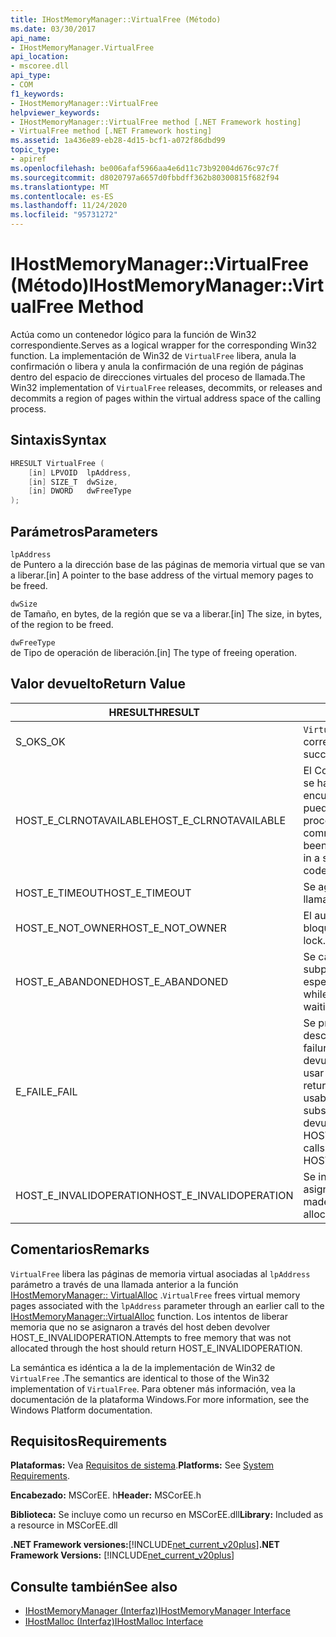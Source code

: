 ```yaml
---
title: IHostMemoryManager::VirtualFree (Método)
ms.date: 03/30/2017
api_name:
- IHostMemoryManager.VirtualFree
api_location:
- mscoree.dll
api_type:
- COM
f1_keywords:
- IHostMemoryManager::VirtualFree
helpviewer_keywords:
- IHostMemoryManager::VirtualFree method [.NET Framework hosting]
- VirtualFree method [.NET Framework hosting]
ms.assetid: 1a436e89-eb28-4d15-bcf1-a072f86dbd99
topic_type:
- apiref
ms.openlocfilehash: be006afaf5966aa4e6d11c73b92004d676c97c7f
ms.sourcegitcommit: d8020797a6657d0fbbdff362b80300815f682f94
ms.translationtype: MT
ms.contentlocale: es-ES
ms.lasthandoff: 11/24/2020
ms.locfileid: "95731272"
---
```

# <a name="ihostmemorymanagervirtualfree-method"></a><span data-ttu-id="e0202-102">IHostMemoryManager::VirtualFree (Método)</span><span class="sxs-lookup"><span data-stu-id="e0202-102">IHostMemoryManager::VirtualFree Method</span></span>

<span data-ttu-id="e0202-103">Actúa como un contenedor lógico para la función de Win32 correspondiente.</span><span class="sxs-lookup"><span data-stu-id="e0202-103">Serves as a logical wrapper for the corresponding Win32 function.</span></span> <span data-ttu-id="e0202-104">La implementación de Win32 de `VirtualFree` libera, anula la confirmación o libera y anula la confirmación de una región de páginas dentro del espacio de direcciones virtuales del proceso de llamada.</span><span class="sxs-lookup"><span data-stu-id="e0202-104">The Win32 implementation of `VirtualFree` releases, decommits, or releases and decommits a region of pages within the virtual address space of the calling process.</span></span>  
  
## <a name="syntax"></a><span data-ttu-id="e0202-105">Sintaxis</span><span class="sxs-lookup"><span data-stu-id="e0202-105">Syntax</span></span>  
  
```cpp  
HRESULT VirtualFree (  
    [in] LPVOID  lpAddress,  
    [in] SIZE_T  dwSize,  
    [in] DWORD   dwFreeType  
);  
```  
  
## <a name="parameters"></a><span data-ttu-id="e0202-106">Parámetros</span><span class="sxs-lookup"><span data-stu-id="e0202-106">Parameters</span></span>  

 `lpAddress`  
 <span data-ttu-id="e0202-107">de Puntero a la dirección base de las páginas de memoria virtual que se van a liberar.</span><span class="sxs-lookup"><span data-stu-id="e0202-107">[in] A pointer to the base address of the virtual memory pages to be freed.</span></span>  
  
 `dwSize`  
 <span data-ttu-id="e0202-108">de Tamaño, en bytes, de la región que se va a liberar.</span><span class="sxs-lookup"><span data-stu-id="e0202-108">[in] The size, in bytes, of the region to be freed.</span></span>  
  
 `dwFreeType`  
 <span data-ttu-id="e0202-109">de Tipo de operación de liberación.</span><span class="sxs-lookup"><span data-stu-id="e0202-109">[in] The type of freeing operation.</span></span>  
  
## <a name="return-value"></a><span data-ttu-id="e0202-110">Valor devuelto</span><span class="sxs-lookup"><span data-stu-id="e0202-110">Return Value</span></span>  
  
|<span data-ttu-id="e0202-111">HRESULT</span><span class="sxs-lookup"><span data-stu-id="e0202-111">HRESULT</span></span>|<span data-ttu-id="e0202-112">Descripción</span><span class="sxs-lookup"><span data-stu-id="e0202-112">Description</span></span>|  
|-------------|-----------------|  
|<span data-ttu-id="e0202-113">S_OK</span><span class="sxs-lookup"><span data-stu-id="e0202-113">S_OK</span></span>|<span data-ttu-id="e0202-114">`VirtualFree` se devolvió correctamente.</span><span class="sxs-lookup"><span data-stu-id="e0202-114">`VirtualFree` returned successfully.</span></span>|  
|<span data-ttu-id="e0202-115">HOST_E_CLRNOTAVAILABLE</span><span class="sxs-lookup"><span data-stu-id="e0202-115">HOST_E_CLRNOTAVAILABLE</span></span>|<span data-ttu-id="e0202-116">El Common Language Runtime (CLR) no se ha cargado en un proceso o el CLR se encuentra en un estado en el que no puede ejecutar código administrado ni procesar la llamada correctamente.</span><span class="sxs-lookup"><span data-stu-id="e0202-116">The common language runtime (CLR) has not been loaded into a process, or the CLR is in a state in which it cannot run managed code or process the call successfully.</span></span>|  
|<span data-ttu-id="e0202-117">HOST_E_TIMEOUT</span><span class="sxs-lookup"><span data-stu-id="e0202-117">HOST_E_TIMEOUT</span></span>|<span data-ttu-id="e0202-118">Se agotó el tiempo de espera de la llamada.</span><span class="sxs-lookup"><span data-stu-id="e0202-118">The call timed out.</span></span>|  
|<span data-ttu-id="e0202-119">HOST_E_NOT_OWNER</span><span class="sxs-lookup"><span data-stu-id="e0202-119">HOST_E_NOT_OWNER</span></span>|<span data-ttu-id="e0202-120">El autor de la llamada no posee el bloqueo.</span><span class="sxs-lookup"><span data-stu-id="e0202-120">The caller does not own the lock.</span></span>|  
|<span data-ttu-id="e0202-121">HOST_E_ABANDONED</span><span class="sxs-lookup"><span data-stu-id="e0202-121">HOST_E_ABANDONED</span></span>|<span data-ttu-id="e0202-122">Se canceló un evento mientras un subproceso o fibra bloqueados estaba esperando en él.</span><span class="sxs-lookup"><span data-stu-id="e0202-122">An event was canceled while a blocked thread or fiber was waiting on it.</span></span>|  
|<span data-ttu-id="e0202-123">E_FAIL</span><span class="sxs-lookup"><span data-stu-id="e0202-123">E_FAIL</span></span>|<span data-ttu-id="e0202-124">Se produjo un error grave desconocido.</span><span class="sxs-lookup"><span data-stu-id="e0202-124">An unknown catastrophic failure occurred.</span></span> <span data-ttu-id="e0202-125">Cuando un método devuelve E_FAIL, CLR ya no se puede usar en el proceso.</span><span class="sxs-lookup"><span data-stu-id="e0202-125">When a method returns E_FAIL, the CLR is no longer usable within the process.</span></span> <span data-ttu-id="e0202-126">Las llamadas subsiguientes a métodos de hospedaje devuelven HOST_E_CLRNOTAVAILABLE.</span><span class="sxs-lookup"><span data-stu-id="e0202-126">Subsequent calls to hosting methods return HOST_E_CLRNOTAVAILABLE.</span></span>|  
|<span data-ttu-id="e0202-127">HOST_E_INVALIDOPERATION</span><span class="sxs-lookup"><span data-stu-id="e0202-127">HOST_E_INVALIDOPERATION</span></span>|<span data-ttu-id="e0202-128">Se intentó liberar memoria que no se asignó a través del host.</span><span class="sxs-lookup"><span data-stu-id="e0202-128">An attempt was made to free memory that was not allocated through the host.</span></span>|  
  
## <a name="remarks"></a><span data-ttu-id="e0202-129">Comentarios</span><span class="sxs-lookup"><span data-stu-id="e0202-129">Remarks</span></span>  

 <span data-ttu-id="e0202-130">`VirtualFree` libera las páginas de memoria virtual asociadas al `lpAddress` parámetro a través de una llamada anterior a la función [IHostMemoryManager:: VirtualAlloc](ihostmemorymanager-virtualalloc-method.md) .</span><span class="sxs-lookup"><span data-stu-id="e0202-130">`VirtualFree` frees virtual memory pages associated with the `lpAddress` parameter through an earlier call to the [IHostMemoryManager::VirtualAlloc](ihostmemorymanager-virtualalloc-method.md) function.</span></span> <span data-ttu-id="e0202-131">Los intentos de liberar memoria que no se asignaron a través del host deben devolver HOST_E_INVALIDOPERATION.</span><span class="sxs-lookup"><span data-stu-id="e0202-131">Attempts to free memory that was not allocated through the host should return HOST_E_INVALIDOPERATION.</span></span>  
  
 <span data-ttu-id="e0202-132">La semántica es idéntica a la de la implementación de Win32 de `VirtualFree` .</span><span class="sxs-lookup"><span data-stu-id="e0202-132">The semantics are identical to those of the Win32 implementation of `VirtualFree`.</span></span> <span data-ttu-id="e0202-133">Para obtener más información, vea la documentación de la plataforma Windows.</span><span class="sxs-lookup"><span data-stu-id="e0202-133">For more information, see the Windows Platform documentation.</span></span>  
  
## <a name="requirements"></a><span data-ttu-id="e0202-134">Requisitos</span><span class="sxs-lookup"><span data-stu-id="e0202-134">Requirements</span></span>  

 <span data-ttu-id="e0202-135">**Plataformas:** Vea [Requisitos de sistema](../../get-started/system-requirements.md).</span><span class="sxs-lookup"><span data-stu-id="e0202-135">**Platforms:** See [System Requirements](../../get-started/system-requirements.md).</span></span>  
  
 <span data-ttu-id="e0202-136">**Encabezado:** MSCorEE. h</span><span class="sxs-lookup"><span data-stu-id="e0202-136">**Header:** MSCorEE.h</span></span>  
  
 <span data-ttu-id="e0202-137">**Biblioteca:** Se incluye como un recurso en MSCorEE.dll</span><span class="sxs-lookup"><span data-stu-id="e0202-137">**Library:** Included as a resource in MSCorEE.dll</span></span>  
  
 <span data-ttu-id="e0202-138">**.NET Framework versiones:**[!INCLUDE[net_current_v20plus](../../../../includes/net-current-v20plus-md.md)]</span><span class="sxs-lookup"><span data-stu-id="e0202-138">**.NET Framework Versions:** [!INCLUDE[net_current_v20plus](../../../../includes/net-current-v20plus-md.md)]</span></span>  
  
## <a name="see-also"></a><span data-ttu-id="e0202-139">Consulte también</span><span class="sxs-lookup"><span data-stu-id="e0202-139">See also</span></span>

- [<span data-ttu-id="e0202-140">IHostMemoryManager (Interfaz)</span><span class="sxs-lookup"><span data-stu-id="e0202-140">IHostMemoryManager Interface</span></span>](ihostmemorymanager-interface.md)
- [<span data-ttu-id="e0202-141">IHostMalloc (Interfaz)</span><span class="sxs-lookup"><span data-stu-id="e0202-141">IHostMalloc Interface</span></span>](ihostmalloc-interface.md)
